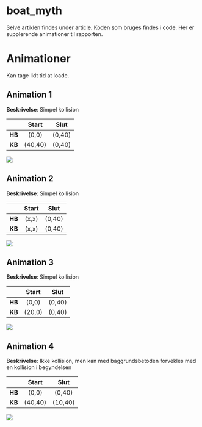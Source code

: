 # boat_myth
Selve artiklen findes under article. Koden som bruges findes i code. Her er supplerende animationer til rapporten. 

# Animationer
Kan tage lidt tid at loade.

## Animation 1
**Beskrivelse**: Simpel kollision

|         | Start         | Slut   |
|:-------:|:-------------:| :-----:|
| **HB**  | (0,0)         | (0,40) |
| **KB**  | (40,40)       | (0,40) |

![](article/figures/aniC1.gif)

## Animation 2
**Beskrivelse**: Simpel kollision

|         | Start         | Slut   |
|:-------:|:-------------:| :-----:|
| **HB**  | (x,x)         | (0,40) |
| **KB**  | (x,x)       | (0,40) |

![](article/figures/aniC2.gif)

## Animation 3
**Beskrivelse**: Simpel kollision

|         | Start         | Slut   |
|:-------:|:-------------:| :-----:|
| **HB**  | (0,0)         | (0,40) |
| **KB**  | (20,0)        | (0,40) |

![](article/figures/aniC3.gif)

## Animation 4
**Beskrivelse**: Ikke kollision, men kan med baggrundsbetoden forvekles med en kollision i begyndelsen

|         | Start         | Slut   |
|:-------:|:-------------:| :-----:|
| **HB**  | (0,0)         | (0,40) |
| **KB**  | (40,40)       | (10,40) |

![](article/figures/aniNC1.gif)


